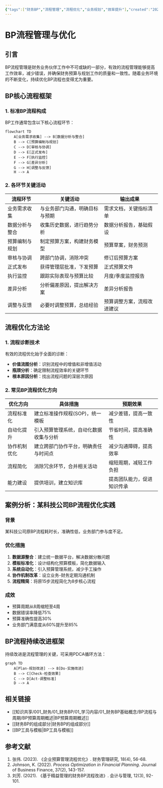 ```yaml
---
{"tags":["财务BP","流程管理","流程优化","业务规划","效率提升"],"created":"2024-04-24","update":"2024-04-24","dg-publish":true,"permalink":"/知识共享/001_财务/01_财务BP/01_学习内容/01_财务BP基础概念/BP流程与周期/BP流程管理与优化/","dgPassFrontmatter":true}
---
```



# BP流程管理与优化

## 引言
BP流程管理是财务业务伙伴工作中不可或缺的一部分，有效的流程管理能够提高工作效率，减少错误，并确保财务预算与规划工作的质量和一致性。随着业务环境的不断变化，持续优化BP流程也变得尤为重要。

## BP核心流程框架

### 1. 标准BP流程构成

BP工作通常包含以下核心流程环节：

```mermaid
flowchart TD
    A[业务需求收集] --> B[数据分析与整合]
    B --> C[预算编制与规划]
    C --> D[审核与协调]
    D --> E[正式发布]
    E --> F[执行监控]
    F --> G[差异分析]
    G --> H[调整与反馈]
    H --> A
```

### 2. 各环节关键活动

| 流程环节 | 关键活动 | 输出成果 |
|---------|----------|----------|
| 业务需求收集 | 与业务部门沟通，明确目标与预期 | 需求文档，关键指标清单 |
| 数据分析与整合 | 收集历史数据，进行趋势分析 | 数据分析报告，基础假设 |
| 预算编制与规划 | 制定预算方案，构建财务模型 | 预算草案，财务预测 |
| 审核与协调 | 跨部门协调，消除冲突 | 修订后预算方案 |
| 正式发布 | 获得管理层批准，下发预算 | 正式预算文件 |
| 执行监控 | 跟踪实际表现与预算比较 | 月度/季度监控报告 |
| 差异分析 | 分析偏差原因，提出解决方案 | 差异分析报告 |
| 调整与反馈 | 必要时调整预算，总结经验 | 预算调整方案，流程改进建议 |

## 流程优化方法论

### 1. 流程诊断技术

有效的流程优化始于全面的诊断：

- **价值流图分析**：识别流程中的增值和非增值活动
- **瓶颈分析**：确定限制流程效率的关键环节
- **根本原因分析**：找出流程问题的深层次原因

### 2. 常见BP流程优化方向

| 优化方向 | 具体措施 | 预期效果 |
|---------|----------|----------|
| 流程标准化 | 建立标准操作规程(SOP)，统一模板 | 减少差错，提高一致性 |
| 自动化提升 | 引入预算管理系统，自动化数据收集与分析 | 节省时间，提高准确性 |
| 协作机制优化 | 建立跨部门协作平台，明确责任与时间点 | 减少沟通障碍，提高效率 |
| 流程简化 | 消除冗余环节，合并相关活动 | 缩短周期，减轻工作负担 |
| 能力建设 | 提供培训，建立知识库 | 提高团队能力，促进知识传承 |

## 案例分析：某科技公司BP流程优化实践

### 背景
某科技公司原BP流程耗时长，准确性低，业务部门参与度不足。

### 优化措施
1. **数据源整合**：建立统一数据平台，解决数据分散问题
2. **模板标准化**：设计结构化预算模板，简化数据输入
3. **系统自动化**：引入预算管理系统，减少手工操作
4. **协作机制改革**：设立业务-财务定期沟通机制
5. **流程精简**：将原15步流程简化为8步核心流程

### 成效
- 预算周期从8周缩短至4周
- 数据错误率降低75%
- 预算准确性提高30%
- 业务部门满意度从60%提升至85%

## BP流程持续改进框架

持续改进是流程管理的关键，可采用PDCA循环方法：

```mermaid
graph TD
    A[Plan-规划改进] --> B[Do-实施改进]
    B --> C[Check-检查效果]
    C --> D[Act-调整标准]
    D --> A
```

## 相关链接
- [[知识共享/001_财务/01_财务BP/01_学习内容/01_财务BP基础概念/BP流程与周期/BP预算周期概述\|BP预算周期概述]]
- [[财务BP的组成部分\|财务BP的组成部分]]
- [[BP工具与模板\|BP工具与模板]]

## 参考文献
1. 张伟. (2023). 《企业预算管理流程优化》. 财务管理研究, 18(4), 56-68.
2. Johnson, K. (2022). *Process Optimization in Financial Planning*. Journal of Business Finance, 37(2), 143-157.
3. 刘芳. (2021). 《基于精益管理的财务BP流程改进》. 会计与管理, 12(3), 92-101. 